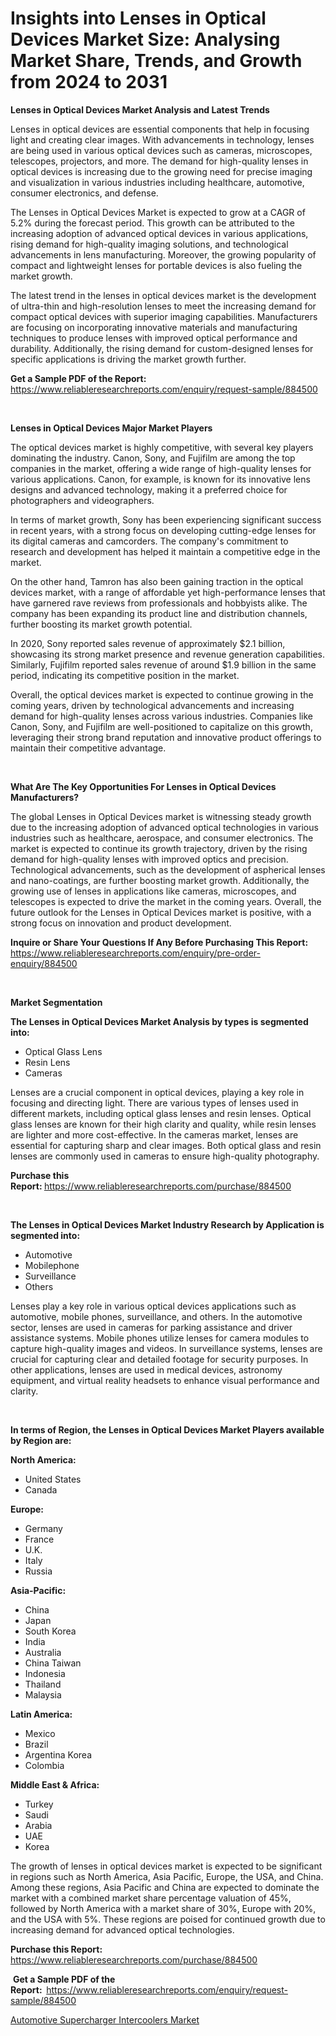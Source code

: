 <p><h1>Insights into Lenses in Optical Devices Market Size: Analysing Market Share, Trends, and Growth from 2024 to 2031</h1></p><p><strong>Lenses in Optical Devices Market Analysis and Latest Trends</strong></p>
<p><p>Lenses in optical devices are essential components that help in focusing light and creating clear images. With advancements in technology, lenses are being used in various optical devices such as cameras, microscopes, telescopes, projectors, and more. The demand for high-quality lenses in optical devices is increasing due to the growing need for precise imaging and visualization in various industries including healthcare, automotive, consumer electronics, and defense.</p><p>The Lenses in Optical Devices Market is expected to grow at a CAGR of 5.2% during the forecast period. This growth can be attributed to the increasing adoption of advanced optical devices in various applications, rising demand for high-quality imaging solutions, and technological advancements in lens manufacturing. Moreover, the growing popularity of compact and lightweight lenses for portable devices is also fueling the market growth.</p><p>The latest trend in the lenses in optical devices market is the development of ultra-thin and high-resolution lenses to meet the increasing demand for compact optical devices with superior imaging capabilities. Manufacturers are focusing on incorporating innovative materials and manufacturing techniques to produce lenses with improved optical performance and durability. Additionally, the rising demand for custom-designed lenses for specific applications is driving the market growth further.</p></p>
<p><strong>Get a Sample PDF of the Report:&nbsp;</strong> <a href="https://www.reliableresearchreports.com/enquiry/request-sample/884500">https://www.reliableresearchreports.com/enquiry/request-sample/884500</a></p>
<p>&nbsp;</p>
<p><strong>Lenses in Optical Devices Major Market Players</strong></p>
<p><p>The optical devices market is highly competitive, with several key players dominating the industry. Canon, Sony, and Fujifilm are among the top companies in the market, offering a wide range of high-quality lenses for various applications. Canon, for example, is known for its innovative lens designs and advanced technology, making it a preferred choice for photographers and videographers.</p><p>In terms of market growth, Sony has been experiencing significant success in recent years, with a strong focus on developing cutting-edge lenses for its digital cameras and camcorders. The company's commitment to research and development has helped it maintain a competitive edge in the market.</p><p>On the other hand, Tamron has also been gaining traction in the optical devices market, with a range of affordable yet high-performance lenses that have garnered rave reviews from professionals and hobbyists alike. The company has been expanding its product line and distribution channels, further boosting its market growth potential.</p><p>In 2020, Sony reported sales revenue of approximately $2.1 billion, showcasing its strong market presence and revenue generation capabilities. Similarly, Fujifilm reported sales revenue of around $1.9 billion in the same period, indicating its competitive position in the market.</p><p>Overall, the optical devices market is expected to continue growing in the coming years, driven by technological advancements and increasing demand for high-quality lenses across various industries. Companies like Canon, Sony, and Fujifilm are well-positioned to capitalize on this growth, leveraging their strong brand reputation and innovative product offerings to maintain their competitive advantage.</p></p>
<p>&nbsp;</p>
<p><strong>What Are The Key Opportunities For Lenses in Optical Devices Manufacturers?</strong></p>
<p><p>The global Lenses in Optical Devices market is witnessing steady growth due to the increasing adoption of advanced optical technologies in various industries such as healthcare, aerospace, and consumer electronics. The market is expected to continue its growth trajectory, driven by the rising demand for high-quality lenses with improved optics and precision. Technological advancements, such as the development of aspherical lenses and nano-coatings, are further boosting market growth. Additionally, the growing use of lenses in applications like cameras, microscopes, and telescopes is expected to drive the market in the coming years. Overall, the future outlook for the Lenses in Optical Devices market is positive, with a strong focus on innovation and product development.</p></p>
<p><strong>Inquire or Share Your Questions If Any Before Purchasing This Report:</strong> <a href="https://www.reliableresearchreports.com/enquiry/pre-order-enquiry/884500">https://www.reliableresearchreports.com/enquiry/pre-order-enquiry/884500</a></p>
<p>&nbsp;</p>
<p><strong>Market Segmentation</strong></p>
<p><strong>The Lenses in Optical Devices Market Analysis by types is segmented into:</strong></p>
<p><ul><li>Optical Glass Lens</li><li>Resin Lens</li><li>Cameras</li></ul></p>
<p><p>Lenses are a crucial component in optical devices, playing a key role in focusing and directing light. There are various types of lenses used in different markets, including optical glass lenses and resin lenses. Optical glass lenses are known for their high clarity and quality, while resin lenses are lighter and more cost-effective. In the cameras market, lenses are essential for capturing sharp and clear images. Both optical glass and resin lenses are commonly used in cameras to ensure high-quality photography.</p></p>
<p><strong>Purchase this Report:&nbsp;</strong><a href="https://www.reliableresearchreports.com/purchase/884500">https://www.reliableresearchreports.com/purchase/884500</a></p>
<p>&nbsp;</p>
<p><strong>The Lenses in Optical Devices Market Industry Research by Application is segmented into:</strong></p>
<p><ul><li>Automotive</li><li>Mobilephone</li><li>Surveillance</li><li>Others</li></ul></p>
<p><p>Lenses play a key role in various optical devices applications such as automotive, mobile phones, surveillance, and others. In the automotive sector, lenses are used in cameras for parking assistance and driver assistance systems. Mobile phones utilize lenses for camera modules to capture high-quality images and videos. In surveillance systems, lenses are crucial for capturing clear and detailed footage for security purposes. In other applications, lenses are used in medical devices, astronomy equipment, and virtual reality headsets to enhance visual performance and clarity.</p></p>
<p>&nbsp;</p>
<p><strong>In terms of Region, the Lenses in Optical Devices Market Players available by Region are:</strong></p>
<p>
    <p> <strong> North America: </strong>
        <ul>
            <li>United States</li>
            <li>Canada</li>
        </ul>
        </p> 
    <p> <strong> Europe: </strong>
        <ul>
            <li>Germany</li>
            <li>France</li>
            <li>U.K.</li>
            <li>Italy</li>
            <li>Russia</li>
        </ul>
        </p> 
    <p> <strong> Asia-Pacific: </strong>
        <ul>
            <li>China</li>
            <li>Japan</li>
            <li>South Korea</li>
            <li>India</li>
            <li>Australia</li>
            <li>China Taiwan</li>
            <li>Indonesia</li>
            <li>Thailand</li>
            <li>Malaysia</li>
        </ul>
        </p> 
    <p> <strong> Latin America: </strong>
        <ul>
            <li>Mexico</li>
            <li>Brazil</li>
            <li>Argentina Korea</li>
            <li>Colombia</li>
        </ul>
        </p> 
    <p> <strong> Middle East & Africa: </strong>
        <ul>
            <li>Turkey</li>
            <li>Saudi</li>
            <li>Arabia</li>
            <li>UAE</li>
            <li>Korea</li>
        </ul>
    </p>
    </p>
<p><p>The growth of lenses in optical devices market is expected to be significant in regions such as North America, Asia Pacific, Europe, the USA, and China. Among these regions, Asia Pacific and China are expected to dominate the market with a combined market share percentage valuation of 45%, followed by North America with a market share of 30%, Europe with 20%, and the USA with 5%. These regions are poised for continued growth due to increasing demand for advanced optical technologies.</p></p>
<p><strong>Purchase this Report: </strong><a href="https://www.reliableresearchreports.com/purchase/884500">https://www.reliableresearchreports.com/purchase/884500</a></p>
<p>&nbsp;<strong>Get a Sample PDF of the Report:&nbsp;&nbsp;</strong><a href="https://www.reliableresearchreports.com/enquiry/request-sample/884500">https://www.reliableresearchreports.com/enquiry/request-sample/884500</a></p>
<p><strong></strong></p>
<p><p><a href="https://three-jumbo-f6d.notion.site/Automotive-Supercharger-Intercoolers-Market-Analysis-and-Market-Size-Global-Industry-Overview-Mark-21e96ec449044da79931e31da84f9fe1">Automotive Supercharger Intercoolers Market</a></p></p>